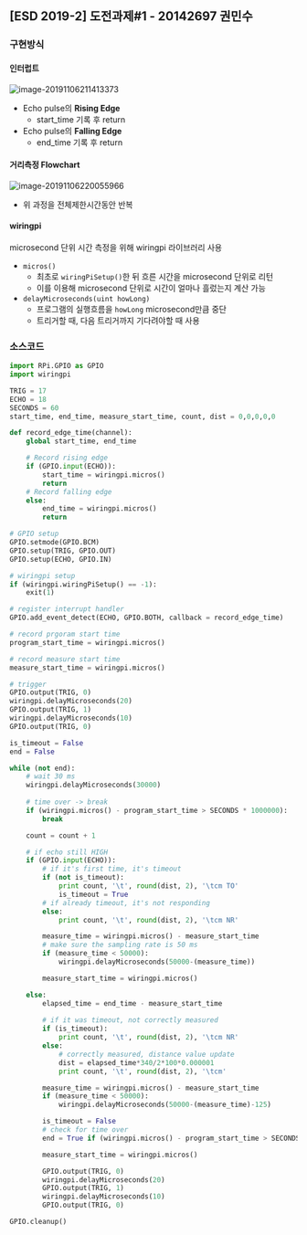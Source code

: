 ## [ESD 2019-2] 도전과제#1 - 20142697 권민수

### 구현방식

#### 인터럽트

![image-20191106211413373](C:\Users\user\AppData\Roaming\Typora\typora-user-images\image-20191106211413373.png)

- Echo pulse의 **Rising Edge**
  - start_time 기록 후 return
- Echo pulse의 **Falling Edge**
  - end_time 기록 후 return













#### 거리측정 Flowchart

![image-20191106220055966](C:\Users\user\AppData\Roaming\Typora\typora-user-images\image-20191106220055966.png)

- 위 과정을 전체제한시간동안 반복

#### wiringpi

microsecond 단위 시간 측정을 위해 wiringpi 라이브러리 사용

- `micros()`
  - 최초로 `wiringPiSetup()`한 뒤 흐른 시간을 microsecond 단위로 리턴
  - 이를 이용해 microsecond 단위로 시간이 얼마나 흘렀는지 계산 가능
- `delayMicroseconds(uint howLong)`
  - 프로그램의 실행흐름을 `howLong` microsecond만큼 중단
  - 트리거할 때, 다음 트리거까지 기다려야할 때 사용

### 소스코드

~~~python
import RPi.GPIO as GPIO
import wiringpi

TRIG = 17
ECHO = 18
SECONDS = 60
start_time, end_time, measure_start_time, count, dist = 0,0,0,0,0

def record_edge_time(channel):
    global start_time, end_time

    # Record rising edge
    if (GPIO.input(ECHO)):
        start_time = wiringpi.micros()
        return
    # Record falling edge
    else:
        end_time = wiringpi.micros()
        return

# GPIO setup
GPIO.setmode(GPIO.BCM)
GPIO.setup(TRIG, GPIO.OUT)
GPIO.setup(ECHO, GPIO.IN)

# wiringpi setup
if (wiringpi.wiringPiSetup() == -1):
    exit(1)

# register interrupt handler
GPIO.add_event_detect(ECHO, GPIO.BOTH, callback = record_edge_time)

# record prgoram start time
program_start_time = wiringpi.micros()

# record measure start time
measure_start_time = wiringpi.micros()

# trigger
GPIO.output(TRIG, 0)
wiringpi.delayMicroseconds(20)
GPIO.output(TRIG, 1)
wiringpi.delayMicroseconds(10)
GPIO.output(TRIG, 0)

is_timeout = False
end = False

while (not end):
    # wait 30 ms
    wiringpi.delayMicroseconds(30000)
    
    # time over -> break
    if (wiringpi.micros() - program_start_time > SECONDS * 1000000):
        break

    count = count + 1

    # if echo still HIGH
    if (GPIO.input(ECHO)):
        # if it's first time, it's timeout
        if (not is_timeout):
            print count, '\t', round(dist, 2), '\tcm TO'
            is_timeout = True
        # if already timeout, it's not responding
        else:
            print count, '\t', round(dist, 2), '\tcm NR'

        measure_time = wiringpi.micros() - measure_start_time
        # make sure the sampling rate is 50 ms
        if (measure_time < 50000):
            wiringpi.delayMicroseconds(50000-(measure_time))

        measure_start_time = wiringpi.micros()

    else:
        elapsed_time = end_time - measure_start_time
        
        # if it was timeout, not correctly measured 
        if (is_timeout):
            print count, '\t', round(dist, 2), '\tcm NR'
        else:
            # correctly measured, distance value update
            dist = elapsed_time*340/2*100*0.000001
            print count, '\t', round(dist, 2), '\tcm'

        measure_time = wiringpi.micros() - measure_start_time
        if (measure_time < 50000):
            wiringpi.delayMicroseconds(50000-(measure_time)-125)

        is_timeout = False
        # check for time over
        end = True if (wiringpi.micros() - program_start_time > SECONDS * 1000000) else False

        measure_start_time = wiringpi.micros()

        GPIO.output(TRIG, 0)
        wiringpi.delayMicroseconds(20)
        GPIO.output(TRIG, 1)
        wiringpi.delayMicroseconds(10)
        GPIO.output(TRIG, 0)

GPIO.cleanup()

~~~
